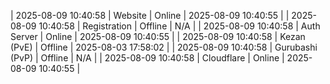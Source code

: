 | 2025-08-09 10:40:58 | Website | Online | 2025-08-09 10:40:55 |
| 2025-08-09 10:40:58 | Registration | Offline | N/A |
| 2025-08-09 10:40:58 | Auth Server | Online | 2025-08-09 10:40:55 |
| 2025-08-09 10:40:58 | Kezan (PvE) | Offline | 2025-08-03 17:58:02 |
| 2025-08-09 10:40:58 | Gurubashi (PvP) | Offline | N/A |
| 2025-08-09 10:40:58 | Cloudflare | Online | 2025-08-09 10:40:55 |
